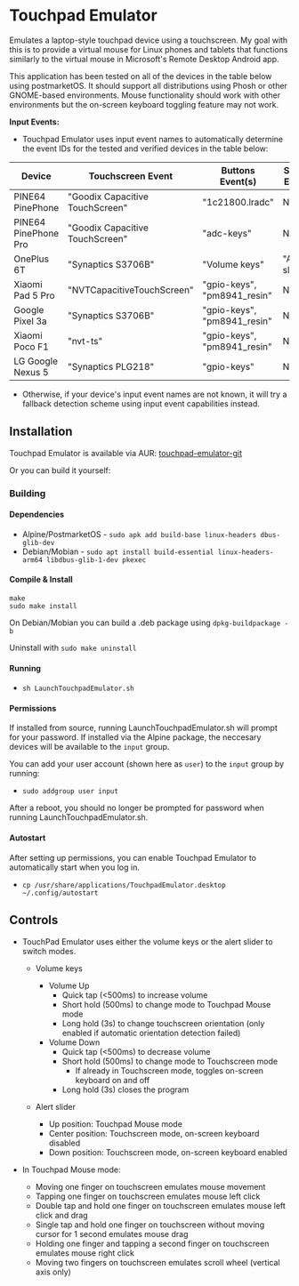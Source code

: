# Touchpad Emulator

Emulates a laptop-style touchpad device using a touchscreen. My goal with this is to provide a virtual mouse for Linux phones and tablets that functions similarly to the virtual mouse in Microsoft's Remote Desktop Android app.

This application has been tested on all of the devices in the table below using postmarketOS. It should support all distributions using Phosh or other GNOME-based environments.  Mouse functionality should work with other environments but the on-screen keyboard toggling feature may not work.


**Input Events:**

* Touchpad Emulator uses input event names to automatically determine the event IDs for the tested and verified devices in the table below:

| Device               | Touchscreen Event               | Buttons Event(s)            | Slider Event   |
| -------------------- | ------------------------------- | --------------------------- | -------------- |
| PINE64 PinePhone     | "Goodix Capacitive TouchScreen" | "1c21800.lradc"             | N/A            |
| PINE64 PinePhone Pro | "Goodix Capacitive TouchScreen" | "adc-keys"                  | N/A            |
| OnePlus 6T           | "Synaptics S3706B"              | "Volume keys"               | "Alert slider" |
| Xiaomi Pad 5 Pro     | "NVTCapacitiveTouchScreen"      | "gpio-keys", "pm8941_resin" | N/A            |
| Google Pixel 3a      | "Synaptics S3706B"              | "gpio-keys", "pm8941_resin" | N/A            |
| Xiaomi Poco F1       | "nvt-ts"                        | "gpio-keys", "pm8941_resin" | N/A            |
| LG Google Nexus 5    | "Synaptics PLG218"              | "gpio-keys"                 | N/A            |

*  Otherwise, if your device's input event names are not known, it will try a fallback detection scheme using input event capabilities instead.

## Installation

Touchpad Emulator is available via AUR: [touchpad-emulator-git](https://aur.archlinux.org/packages/touchpad-emulator-git)

Or you can build it yourself:

### Building

#### Dependencies

* Alpine/PostmarketOS - `sudo apk add build-base linux-headers dbus-glib-dev`
* Debian/Mobian - `sudo apt install build-essential linux-headers-arm64 libdbus-glib-1-dev pkexec`

#### Compile & Install

```
make
sudo make install
```

On Debian/Mobian you can build a .deb package using `dpkg-buildpackage -b`

Uninstall with `sudo make uninstall`

#### Running

* `sh LaunchTouchpadEmulator.sh`

#### Permissions

If installed from source, running LaunchTouchpadEmulator.sh will prompt for your password.  If installed via the Alpine package, the neccesary devices will be available to the `input` group.

You can add your user account (shown here as `user`) to the `input` group by running:

* `sudo addgroup user input`

After a reboot, you should no longer be prompted for password when running LaunchTouchpadEmulator.sh.

#### Autostart

After setting up permissions, you can enable Touchpad Emulator to automatically start when you log in.

* `cp /usr/share/applications/TouchpadEmulator.desktop ~/.config/autostart`

## Controls

* TouchPad Emulator uses either the volume keys or the alert slider to switch modes.

  * Volume keys
    * Volume Up
      * Quick tap (<500ms) to increase volume
      * Short hold (500ms) to change mode to Touchpad Mouse mode
      * Long hold (3s) to change touchscreen orientation (only enabled if automatic orientation detection failed)
    * Volume Down
      * Quick tap (<500ms) to decrease volume
      * Short hold (500ms) to change mode to Touchscreen mode
        * If already in Touchscreen mode, toggles on-screen keyboard on and off
      * Long hold (3s) closes the program

  * Alert slider
    * Up position: Touchpad Mouse mode
    * Center position: Touchscreen mode, on-screen keyboard disabled
    * Down position: Touchscreen mode, on-screen keyboard enabled

* In Touchpad Mouse mode:
    * Moving one finger on touchscreen emulates mouse movement
    * Tapping one finger on touchscreen emulates mouse left click
    * Double tap and hold one finger on touchscreen emulates mouse left click and drag
    * Single tap and hold one finger on touchscreen without moving cursor for 1 second emulates mouse drag
    * Holding one finger and tapping a second finger on touchscreen emulates mouse right click
    * Moving two fingers on touchscreen emulates scroll wheel (vertical axis only)
